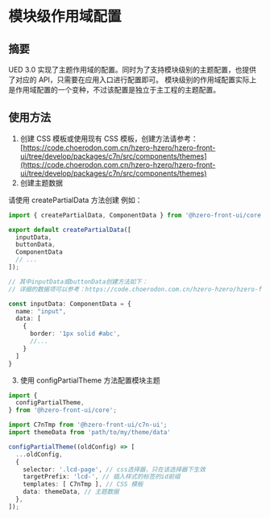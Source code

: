 # 模块级作用域配置

## 摘要

UED 3.0 实现了主题作用域的配置。同时为了支持模块级别的主题配置，也提供了对应的 API，只需要在应用入口进行配置即可。
模块级别的作用域配置实际上是作用域配置的一个变种，不过该配置是独立于主工程的主题配置。

## 使用方法

1. 创建 CSS 模板或使用现有 CSS 模板，创建方法请参考：[https://code.choerodon.com.cn/hzero-hzero/hzero-front-ui/tree/develop/packages/c7n/src/components/themes](https://code.choerodon.com.cn/hzero-hzero/hzero-front-ui/tree/develop/packages/c7n/src/components/themes)
1. 创建主题数据

请使用 createPartialData 方法创建
例如：

```typescript
import { createPartialData, ComponentData } from '@hzero-front-ui/core'

export default createPartialData([
  inputData,
  buttonData,
  ComponentData
  // ...
]);

// 其中inputData或buttonData创建方法如下：
// 详细的数据项可以参考：https://code.choerodon.com.cn/hzero-hzero/hzero-front-ui/tree/develop/packages/themes/src/theme1/data

const inputData: ComponentData = {
  name: "input",
  data: [
    {
      border: '1px solid #abc',
      //...
    }
  ]
}
```

3. 使用 configPartialTheme 方法配置模块主题

```typescript
import {
  configPartialTheme,
} from '@hzero-front-ui/core';

import C7nTmp from '@hzero-front-ui/c7n-ui';
import themeData from 'path/to/my/theme/data'

configPartialTheme((oldConfig) => [
  ...oldConfig,
  {
    selector: '.lcd-page', // css选择器，只在该选择器下生效
    targetPrefix: 'lcd-', // 插入样式的标签的id前缀
    templates: [ C7nTmp ], // CSS 模板
    data: themeData, // 主题数据
  },
]);
```